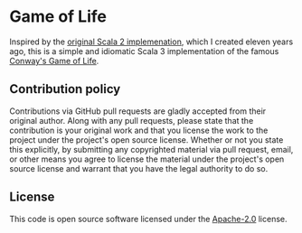# Game of Life #

Inspired by the [original Scala 2 implemenation](https://github.com/w11k/gameoflife), which I created eleven
years ago, this is a simple and idiomatic Scala 3 implementation of the famous
[Conway's Game of Life](https://en.wikipedia.org/wiki/Conway's_Game_of_Life). 

## Contribution policy ##

Contributions via GitHub pull requests are gladly accepted from their original author. Along with
any pull requests, please state that the contribution is your original work and that you license
the work to the project under the project's open source license. Whether or not you state this
explicitly, by submitting any copyrighted material via pull request, email, or other means you
agree to license the material under the project's open source license and warrant that you have the
legal authority to do so.

## License ##

This code is open source software licensed under the
[Apache-2.0](http://www.apache.org/licenses/LICENSE-2.0) license.
